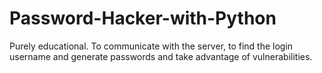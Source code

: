 # Password-Hacker-with-Python
Purely educational. To communicate with the server, to find the login username and generate passwords and take advantage of vulnerabilities. 
